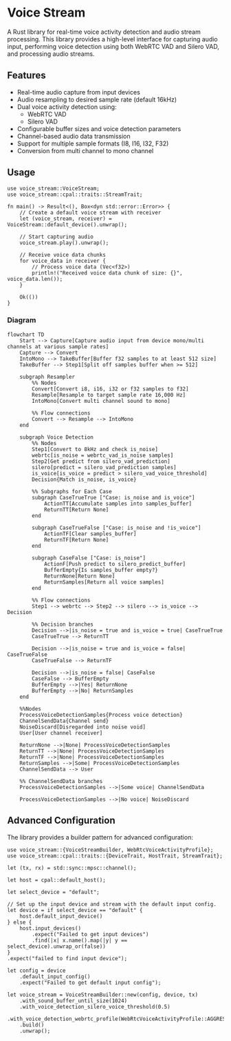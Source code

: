 # Voice Stream

A Rust library for real-time voice activity detection and audio stream processing.
This library provides a high-level interface for capturing audio input,
performing voice detection using both WebRTC VAD and Silero VAD, and processing audio streams.

## Features

- Real-time audio capture from input devices
- Audio resampling to desired sample rate (default 16kHz)
- Dual voice activity detection using:
  - WebRTC VAD
  - Silero VAD
- Configurable buffer sizes and voice detection parameters
- Channel-based audio data transmission
- Support for multiple sample formats (I8, I16, I32, F32)
- Conversion from multi channel to mono channel

## Usage

```rust,no_run
use voice_stream::VoiceStream;
use voice_stream::cpal::traits::StreamTrait;

fn main() -> Result<(), Box<dyn std::error::Error>> {
    // Create a default voice stream with receiver
    let (voice_stream, receiver) = VoiceStream::default_device().unwrap();

    // Start capturing audio
    voice_stream.play().unwrap();

    // Receive voice data chunks
    for voice_data in receiver {
        // Process voice data (Vec<f32>)
        println!("Received voice data chunk of size: {}", voice_data.len());
    }

    Ok(())
}
```

### Diagram

```mermaid
flowchart TD
    Start --> Capture[Capture audio input from device mono/multi channels at various sample rates]
    Capture --> Convert
    IntoMono --> TakeBuffer[Buffer f32 samples to at least 512 size]
    TakeBuffer --> Step1[Split off samples buffer when >= 512]

    subgraph Resampler
        %% Nodes
        Convert[Convert i8, i16, i32 or f32 samples to f32]
        Resample[Resample to target sample rate 16,000 Hz]
        IntoMono[Convert multi channel sound to mono]

        %% Flow connections
        Convert --> Resample --> IntoMono
    end

    subgraph Voice Detection
        %% Nodes
        Step1[Convert to 8kHz and check is_noise]
        webrtc[is_noise = webrtc_vad_is_noise samples]
        Step2[Get predict from silero_vad_prediction]
        silero[predict = silero_vad_prediction samples]
        is_voice[is_voice = predict > silero_vad_voice_threshold]
        Decision{Match is_noise, is_voice}

        %% Subgraphs for Each Case
        subgraph CaseTrueTrue ["Case: is_noise and is_voice"]
            ActionTT[Accumulate samples into samples_buffer]
            ReturnTT[Return None]
        end

        subgraph CaseTrueFalse ["Case: is_noise and !is_voice"]
            ActionTF[Clear samples_buffer]
            ReturnTF[Return None]
        end

        subgraph CaseFalse ["Case: is_noise"]
            ActionF[Push predict to silero_predict_buffer]
            BufferEmpty{Is samples_buffer empty?}
            ReturnNone[Return None]
            ReturnSamples[Return all voice samples]
        end

        %% Flow connections
        Step1 --> webrtc --> Step2 --> silero --> is_voice --> Decision

        %% Decision branches
        Decision -->|is_noise = true and is_voice = true| CaseTrueTrue
        CaseTrueTrue --> ReturnTT

        Decision -->|is_noise = true and is_voice = false| CaseTrueFalse
        CaseTrueFalse --> ReturnTF

        Decision -->|is_noise = false| CaseFalse
        CaseFalse --> BufferEmpty
        BufferEmpty -->|Yes| ReturnNone
        BufferEmpty -->|No| ReturnSamples
    end

    %%Nodes
    ProcessVoiceDetectionSamples{Process voice detection}
    ChannelSendData{Channel send}
    NoiseDiscard[Disregarded into noise void]
    User[User channel receiver]

    ReturnNone -->|None| ProcessVoiceDetectionSamples
    ReturnTT -->|None| ProcessVoiceDetectionSamples
    ReturnTF -->|None| ProcessVoiceDetectionSamples
    ReturnSamples -->|Some| ProcessVoiceDetectionSamples
    ChannelSendData --> User

    %% ChannelSendData branches
    ProcessVoiceDetectionSamples -->|Some voice| ChannelSendData

    ProcessVoiceDetectionSamples -->|No voice| NoiseDiscard
```

## Advanced Configuration

The library provides a builder pattern for advanced configuration:

```rust,no_run
use voice_stream::{VoiceStreamBuilder, WebRtcVoiceActivityProfile};
use voice_stream::cpal::traits::{DeviceTrait, HostTrait, StreamTrait};

let (tx, rx) = std::sync::mpsc::channel();

let host = cpal::default_host();

let select_device = "default";

// Set up the input device and stream with the default input config.
let device = if select_device == "default" {
    host.default_input_device()
} else {
    host.input_devices()
        .expect("Failed to get input devices")
        .find(|x| x.name().map(|y| y == select_device).unwrap_or(false))
}
.expect("failed to find input device");

let config = device
    .default_input_config()
    .expect("Failed to get default input config");

let voice_stream = VoiceStreamBuilder::new(config, device, tx)
    .with_sound_buffer_until_size(1024)
    .with_voice_detection_silero_voice_threshold(0.5)
    .with_voice_detection_webrtc_profile(WebRtcVoiceActivityProfile::AGGRESSIVE)
    .build()
    .unwrap();
```
